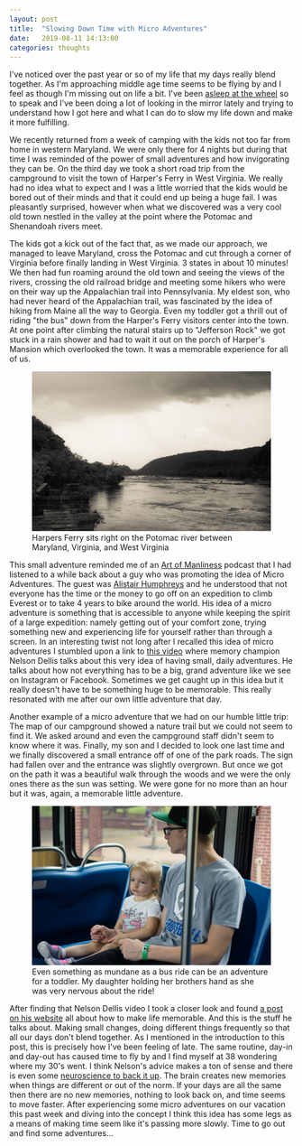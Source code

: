 ```yaml
---
layout: post
title:  "Slowing Down Time with Micro Adventures"
date:   2019-08-11 14:13:00
categories: thoughts
---
```


I've noticed over the past year or so of my life that my days really blend together.  As I'm approaching middle age time seems to be flying by and I feel as though I'm missing out on life a bit.  I've been [asleep at the wheel](https://jonwhite.me/life/2019/08/02/turn-off-the-auto-pilot.html) so to speak and I've been doing a lot of looking in the mirror lately and trying to understand how I got here and what I can do to slow my life down and make it more fulfilling. 

We recently returned from a week of camping with the kids not too far from home in western Maryland.  We were only there for 4 nights but during that time I was reminded of the power of small adventures and how invigorating they can be. On the third day we took a short road trip from the campground to visit the town of Harper's Ferry in West Virginia.  We really had no idea what to expect and  I was a little worried that the kids would be bored out of their minds and that it could end up being a huge fail.  I was pleasantly surprised, however when what we discovered was a very cool old town nestled in the valley at the point where the Potomac and Shenandoah rivers meet.  

The kids got a kick out of the fact that, as we made our approach, we managed to leave Maryland, cross the Potomac and cut through a corner of Virginia before finally landing in West Virginia. 3 states in about 10 minutes! We then had fun roaming around the old town and seeing the views of the rivers, crossing the old railroad bridge and meeting some hikers who were on their way up the Appalachian trail into Pennsylvania. My eldest son, who had never heard of the Appalachian trail, was fascinated by the idea of hiking from Maine all the way to Georgia.  Even my toddler got a thrill out of riding "the bus" down from the Harper's Ferry visitors center into the town.  At one point after climbing the natural stairs up to "Jefferson Rock" we got stuck in a rain shower and had to wait it out on the porch of Harper's Mansion which overlooked the town.  It was a memorable experience for all of us. 

<figure class="image">
	<img src="/images/micro_adventures_1.jpg" style="text-align:center">
	<figcaption>Harpers Ferry sits right on the Potomac river between Maryland, Virginia, and West Virginia</figcaption>
</figure>

This small adventure reminded me of an [Art of Manliness](https://theartofmanliness.com) podcast that I had listened to a while back about a guy who was promoting the idea of Micro Adventures.  The guest was [Alistair Humphreys](https://www.alastairhumphreys.com/) and he understood that not everyone has the time or the money to go off on an expedition to climb Everest or to take 4 years to bike around the world. His idea of a micro adventure is something that is accessible to anyone while keeping the spirit of a large expedition: namely getting out of your comfort zone, trying something new and experiencing life for  yourself rather than through a screen. In an interesting twist not long after I recalled this idea of micro adventures I stumbled upon a link to [this video](https://www.youtube.com/watch?v=275QHRZHkNo) where memory champion Nelson Dellis talks about this very idea of having small, daily adventures.  He talks about how not everything has to be a big, grand adventure like we see on Instagram or Facebook.  Sometimes we get caught up in this idea but it really doesn't have to be something huge to be memorable.  This really resonated with me after our own little adventure that day.

Another example of a micro adventure that we had on our humble little trip:  The map of our campground showed a nature trail but we could not seem to find it.  We asked around and even the campground staff didn't seem to know where it was.  Finally, my son and I decided to look one last time and we finally discovered a small entrance off of one of the park roads.  The sign had fallen over and the entrance was slightly overgrown.  But once we got on the path it was a beautiful walk through the woods and we were the only ones there as the sun was setting.  We were gone for no more than an hour but it was, again, a memorable little adventure.

<figure class="image">
	<img src="/images/micro_adventures_2.jpg" style="text-align:center">
	<figcaption>Even something as mundane as a bus ride can be an adventure for a toddler.  My daughter holding her brothers hand as she was very nervous about the ride!</figcaption>
</figure>

After finding that Nelson Dellis video I took a closer look and found [a post on his website](https://www.nelsondellis.com/blog/2019/2/20/make-life-memorable) all about how to make life memorable.  And this is the stuff he talks about.  Making small changes, doing different things frequently so that all our days don't blend together.  As I mentioned in the introduction to this post, this is precisely how I've been feeling of late.  The same routine, day-in and day-out has caused time to fly by and I find myself at 38 wondering where my 30's went. I think Nelson's advice makes a ton of sense and there is even some [neuroscience to back it up](https://www.nbcnews.com/better/health/why-our-sense-time-speeds-we-age-how-slow-it-ncna936351).  The brain creates new memories when things are different or out of the norm. If your days are all the same then there are no new memories, nothing to look back on, and time seems to move faster. After experiencing some micro adventures on our vacation this past week and diving into the concept I think this idea has some legs as a means of making time seem like it's passing more slowly.  Time to go out and find some adventures...